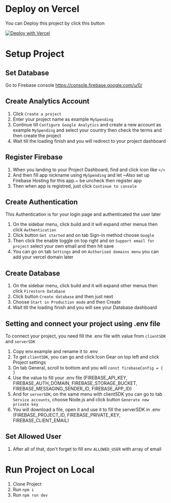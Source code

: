 # Deploy on Vercel

You can Deploy this project by click this button

[![Deploy with Vercel](https://vercel.com/button)](https://vercel.com/new/clone?repository-url=https://github.com/vercel/vercel/tree/main/examples/nuxtjs&template=nuxtjs)

# Setup Project

## Set Database
Go to Firebase console
https://console.firebase.google.com/u/0/

## Create Analytics Account
1. Click `Create a project`
2. Enter your project name as example `MySpending`
3. Continue till `Configure Google Analytics` and create a new account as example `MySpending` and select your country then check the terms and then create the project
4. Wait till the loading finish and you will redirect to your project dashboard

## Register Firebase
1. When you landing to your Project Dashboard, find and click icon like `</>`
2. And then fill app nickname using `MySpending` and let ~Also set up Firebase Hosting for this app.~ be uncheck then register app
3. Then when app is registred, just click `Continue to console`

## Create Authentication
This Authentication is for your login page and authenticated the user later
1. On the sidebar menu, click build and it will expand other menus then click `Authentication`
2. Click button `Get started` and on tab Sign-in method choose `Google`
3. Then click the enable toggle on top right and on `Support email for project` select your own email and then hit save
4. You can go on tab `Settings` and on `Authorised domains menu` you can add your vercel domain later

## Create Database
1. On the sidebar menu, click build and it will expand other menus then click `Firestore Database`
2. Click button `Create database` and then just next
3. Choose `Start in Production mode` and then Create
4. Wait till the loading finish and you will see your Database dashboard

## Setting and connect your project using .env file
To connect your project, you need fill the .env file with value from `clientSDK` and `serverSDK`
1. Copy env.example and rename it to .env
2. To get `clientSDK`, you can go and click Icon Gear on top left and click Project settings
3. On tab General, scroll to bottom and you will `const firebaseConfig = { }`
4. Use the value to fill your .env file (FIREBASE_API_KEY, FIREBASE_AUTH_DOMAIN, FIREBASE_STORAGE_BUCKET, FIREBASE_MESSAGING_SENDER_ID, FIREBASE_APP_ID)
5. And for `serverSDK`, on the same menu with clientSDK you can go to tab `Service accounts`, choose Node.js and click button `Generate new private key`
6. You will download a file, open it and use it to fill the serverSDK in .env (FIREBASE_PROJECT_ID, FIREBASE_PRIVATE_KEY, FIREBASE_CLIENT_EMAIL)

## Set Allowed User
1. After all of that, don't forget to fill env `ALLOWED_USER` with array of email

# Run Project on Local
1. Clone Project
2. Run `npm i`
3. Run `npm run dev`



